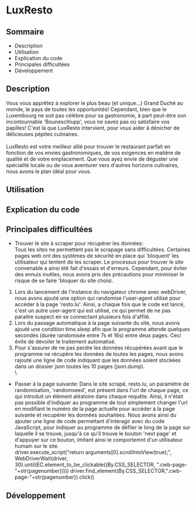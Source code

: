 # LuxResto
## Sommaire
- Description
- Utilisation
- Explication du code
- Principales difficultées
- Développement
## Description
Vous vous apprêtez à explorer le plus beau (et unique...) Grand Duché au monde, le pays de toutes les opportunités! Cependant, bien que le Luxembourg ne soit pas célèbre pour sa gastronomie, à part peut-être son incontournable 'Bouneschlupp', vous ne savez pas où satisfaire vos papilles! C'est là que LuxResto intervient, pour vous aider à dénicher de délicieuses pépites culinaires.
\
\
LuxResto est votre meilleur allié pour trouver le restaurant parfait en fonction de vos envies gastronomiques, de vos exigences en matière de qualité et de votre emplacement. Que vous ayez envie de déguster une spécialité locale ou de vous aventurer vers d'autres horizons culinaires, nous avons le plan idéal pour vous.

## Utilisation
## Explication du code
## Principales difficultées
- Trouver le site à scraper pour récupérer les données:
  \
  Tous les sites ne permettent pas le scrapage sans difficultées. Certaines pages web ont des systèmes de sécurité en place qui 'bloquent' les utilisateur qui tentent de les scraper. Le processus pour trouver le site convenable a ainsi été fait d'essais et d'erreurs. Cependant, pour éviter des ennuis inutiles, nous avons pris des précautions pour minimiser le risque de se faire 'bloquer du site choisi.
1. Lors du lancement de l'instance du navigateur chrome avec webDriver, nous avons ajouté une option qui randomise l'user-agent utilisé pour accéder à la page 'resto.lu'. Ainsi, a chaque fois que le code est lancé, c'est un autre user-agent qui est utilisé, ce qui permet de ne pas paraitre suspect en se connectant plusieurs fois d'affilé.
2. Lors du passage automatique à la page suivante du site, nous avons ajouté une condition time.sleep afin que le programme attende quelques secondes (durée randomisée entre 7s et 16s) entre deux pages. Ceci évite de dévoiler le traitement automatisé.
3. Pour s'assurer de ne pas perdre les données récupérées avant que le programme ne récupère les données de toutes les pages, nous avons rajouté une ligne de code indiquant que les données soient stockées dans un dossier json toutes les 10 pages (json.dump).
\
\
- Passer à la page suivante:
  Dans le site scrapé, resto.lu, un paramètre de randomisation, 'randomseed', est présent dans l'url de chaque page, ce qui introduit un élément aléatoire dans chaque requête. Ainsi, il n'était pas possible d'indiquer au programme de tout simplement changer l'url en modifiant le numéro de la page actuelle pour accéder à la page suivante et recupérer les données souhaitées. Nous avons ainsi du ajouter une ligne de code permettant d'intéragir avec du code JavaScript, pour indiquer au programme de défiler le long de la page sur laquelle il se trouve, jusqu'à ce qu'il trouve le bouton 'next page' et d'appuyer sur ce bouton, imitant ainsi le comportemnt d'un utilisateur humain sur le site.
  \
      driver.execute_script("return arguments[0].scrollIntoView(true);", WebDriverWait(driver, 30).until(EC.element_to_be_clickable((By.CSS_SELECTOR, ".cwb-page-"+str(pagenumber)))))
    driver.find_element(By.CSS_SELECTOR,".cwb-page-"+str(pagenumber)).click()
    
## Développement

